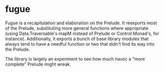 fugue
=====

Fugue is a recapitulation and elaboration on the Prelude.  It
reexports most of the Prelude, substituting more general functions
where appropriate (using Data.Traversable's mapM instead of Prelude or
Control.Monad's, for instance).  Additionally, it exports a bunch of
base library modules that always tend to have a needful function or
two that didn't find its way into the Prelude.

The library is largely an experiment to see how much havoc a "more
complete" Prelude might wreak.


